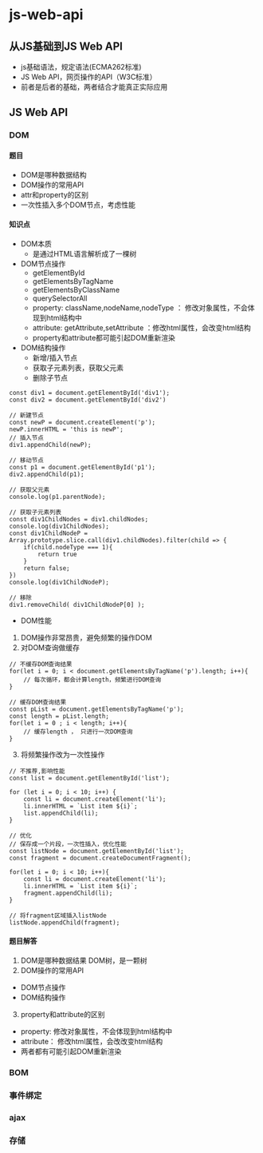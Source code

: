 # js-web-api
## 从JS基础到JS Web API
- js基础语法，规定语法(ECMA262标准)
- JS Web API，网页操作的API（W3C标准）
- 前者是后者的基础，两者结合才能真正实际应用

## JS Web API
### DOM
#### 题目
- DOM是哪种数据结构
- DOM操作的常用API
- attr和property的区别
- 一次性插入多个DOM节点，考虑性能
#### 知识点
- DOM本质
  - 是通过HTML语言解析成了一棵树
- DOM节点操作
  - getElementById
  - getElementsByTagName
  - getElementsByClassName
  - querySelectorAll
  - property: className,nodeName,nodeType ： 修改对象属性，不会体现到html结构中
  - attribute: getAttribute,setAttribute ：修改html属性，会改变html结构
  - property和attribute都可能引起DOM重新渲染
- DOM结构操作
  - 新增/插入节点
  - 获取子元素列表，获取父元素
  - 删除子节点
```JS
const div1 = document.getElementById('div1');
const div2 = document.getElementById('div2')

// 新建节点
const newP = document.createElement('p');
newP.innerHTML = 'this is newP';
// 插入节点
div1.appendChild(newP);

// 移动节点
const p1 = document.getElementById('p1');
div2.appendChild(p1);

// 获取父元素
console.log(p1.parentNode);

// 获取子元素列表
const div1ChildNodes = div1.childNodes;
console.log(div1ChildNodes);
const div1ChildNodeP = Array.prototype.slice.call(div1.childNodes).filter(child => {
    if(child.nodeType === 1){
        return true
    }
    return false;
})
console.log(div1ChildNodeP);

// 移除
div1.removeChild( div1ChildNodeP[0] );
```
- DOM性能
1. DOM操作非常昂贵，避免频繁的操作DOM
2. 对DOM查询做缓存
```JS
// 不缓存DOM查询结果
for(let i = 0; i < document.getElementsByTagName('p').length; i++){
    // 每次循环，都会计算length，频繁进行DOM查询
}

// 缓存DOM查询结果
const pList = document.getElementsByTagName('p');
const length = pList.length;
for(let i = 0 ; i < length; i++){
    // 缓存length ， 只进行一次DOM查询
}
```
3. 将频繁操作改为一次性操作 
```JS
// 不推荐,影响性能
const list = document.getElementById('list');

for (let i = 0; i < 10; i++) {
    const li = document.createElement('li');
    li.innerHTML = `List item ${i}`;
    list.appendChild(li);
}

// 优化
// 保存成一个片段，一次性插入，优化性能
const listNode = document.getElementById('list');
const fragment = document.createDocumentFragment();

for(let i = 0; i < 10; i++){
    const li = document.createElement('li');
    li.innerHTML = `List item ${i}`;
    fragment.appendChild(li);
}

// 将fragment区域插入listNode
listNode.appendChild(fragment);
```
#### 题目解答
1. DOM是哪种数据结果
DOM树，是一颗树
2. DOM操作的常用API
- DOM节点操作
- DOM结构操作
3. property和attribute的区别
- property: 修改对象属性，不会体现到html结构中
- attribute： 修改html属性，会改改变html结构
- 两者都有可能引起DOM重新渲染
### BOM
### 事件绑定
### ajax
### 存储 